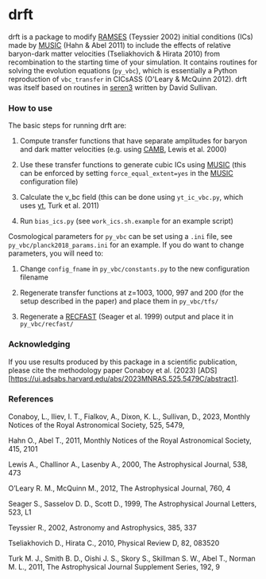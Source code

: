 # drft

drft is a package to modify
[RAMSES](https://bitbucket.org/rteyssie/ramses) (Teyssier 2002)
initial conditions (ICs) made by
[MUSIC](https://bitbucket.org/ohahn/music/src) (Hahn & Abel 2011) to
include the effects of relative baryon-dark matter velocities
(Tseliakhovich & Hirata 2010) from recombination to the starting time
of your simulation. It contains routines for solving the evolution
equations (`py_vbc`), which is essentially a Python reproduction of
`vbc_transfer` in CICsASS (O'Leary & McQuinn 2012). drft was
itself based on routines in
[seren3](https://github.com/sully90/seren3) written by David Sullivan.


### How to use

The basic steps for running drft are:

1. Compute transfer functions that have separate amplitudes for baryon
and dark matter velocities (e.g. using
[CAMB](https://github.com/cmbant/CAMB/), Lewis et al. 2000)

2. Use these transfer functions to generate cubic ICs using [MUSIC](https://bitbucket.org/ohahn/music/src)
(this can be enforced by setting `force_equal_extent=yes` in the
[MUSIC](https://bitbucket.org/ohahn/music/src) configuration file)

3. Calculate the v_bc field (this can be done using `yt_ic_vbc.py`,
which uses [yt](https://github.com/yt-project/yt), Turk et al. 2011)

4. Run `bias_ics.py` (see `work_ics.sh.example` for an example script)

Cosmological parameters for `py_vbc` can be set using a `.ini` file,
see `py_vbc/planck2018_params.ini` for an example. If you do want to
change parameters, you will need to:

1. Change `config_fname` in `py_vbc/constants.py` to the new
configuration filename

2. Regenerate transfer functions at z=1003, 1000, 997 and 200 (for the
setup described in the paper) and place them in `py_vbc/tfs/`

3. Regenerate a
[RECFAST](https://www.astro.ubc.ca/people/scott/recfast.html)
(Seager et al. 1999) output and place it in `py_vbc/recfast/`


### Acknowledging

If you use results produced by this package in a scientific
publication, please cite the methodology paper Conaboy et al. (2023) [ADS][https://ui.adsabs.harvard.edu/abs/2023MNRAS.525.5479C/abstract].


### References

Conaboy, L., Iliev, I. T., Fialkov, A., Dixon, K. L., 
Sullivan, D., 2023, Monthly Notices of the Royal Astronomical
Society, 525, 5479,

Hahn O., Abel T., 2011, Monthly Notices of the Royal Astronomical
Society, 415, 2101

Lewis A., Challinor A., Lasenby A., 2000, The Astrophysical Journal,
538, 473

O’Leary R. M., McQuinn M., 2012, The Astrophysical Journal, 760, 4

Seager S., Sasselov D. D., Scott D., 1999, The Astrophysical Journal
Letters, 523, L1

Teyssier R., 2002, Astronomy and Astrophysics, 385, 337

Tseliakhovich D., Hirata C., 2010, Physical Review D, 82, 083520

Turk M. J., Smith B. D., Oishi J. S., Skory S., Skillman S. W., Abel T., Norman
M. L., 2011, The Astrophysical Journal Supplement Series, 192, 9
